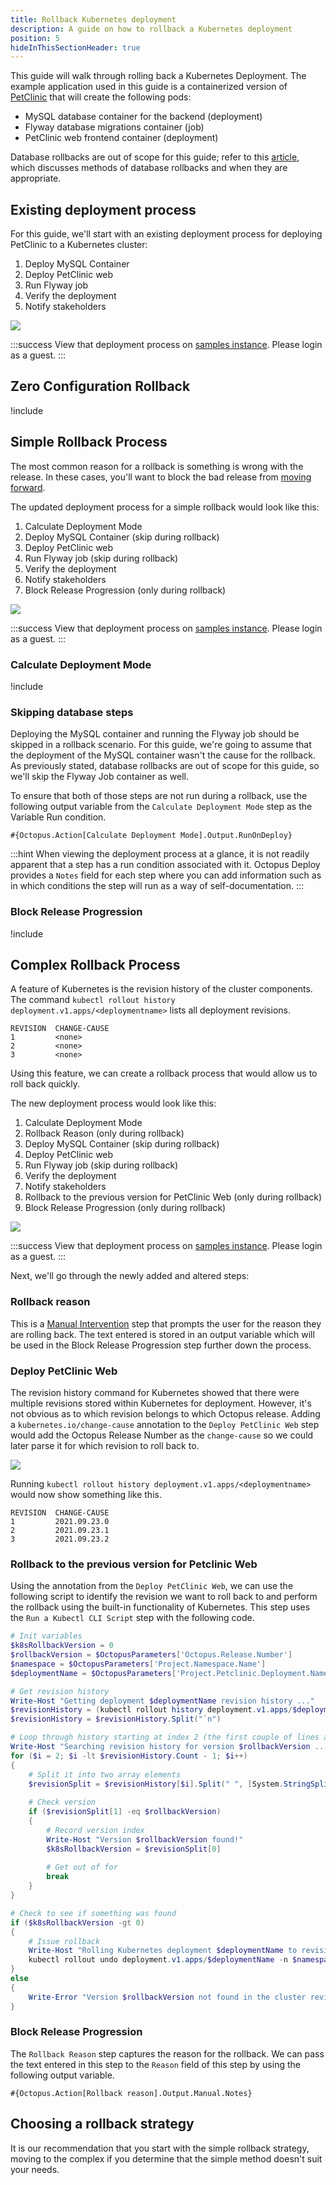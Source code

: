 ```yaml
---
title: Rollback Kubernetes deployment
description: A guide on how to rollback a Kubernetes deployment
position: 5
hideInThisSectionHeader: true
---
```

This guide will walk through rolling back a Kubernetes Deployment.  The example application used in this guide is a containerized version of [PetClinic](https://bitbucket.org/octopussamples/petclinic/src/master/) that will create the following pods:
- MySQL database container for the backend (deployment)
- Flyway database migrations container (job)
- PetClinic web frontend container (deployment)

Database rollbacks are out of scope for this guide; refer to this [article](https://octopus.com/blog/database-rollbacks-pitfalls), which discusses methods of database rollbacks and when they are appropriate.

## Existing deployment process
For this guide, we'll start with an existing deployment process for deploying PetClinic to a Kubernetes cluster:

1. Deploy MySQL Container
1. Deploy PetClinic web
1. Run Flyway job
1. Verify the deployment
1. Notify stakeholders

![](octopus-original-deployment-process.png)

:::success
View that deployment process on [samples instance](https://samples.octopus.app/app#/Spaces-762/projects/01-kubernetes-original/deployments/process).  Please login as a guest.
:::

## Zero Configuration Rollback
!include <zero-configuration-rollback>

## Simple Rollback Process
The most common reason for a rollback is something is wrong with the release.  In these cases, you'll want to block the bad release from [moving forward](/docs/releases/prevent-release-progression.md).

The updated deployment process for a simple rollback would look like this:

1. Calculate Deployment Mode
1. Deploy MySQL Container (skip during rollback)
1. Deploy PetClinic web
1. Run Flyway job (skip during rollback)
1. Verify the deployment
1. Notify stakeholders
1. Block Release Progression (only during rollback)

![](octopus-simple-rollback-process.png)

:::success
View that deployment process on [samples instance](https://samples.octopus.app/app#/Spaces-762/projects/02-kubernetes-simple-rollback/deployments/process).  Please login as a guest.
:::

### Calculate Deployment Mode
!include <calculate-deployment-mode>

### Skipping database steps
Deploying the MySQL container and running the Flyway job should be skipped in a rollback scenario.  For this guide, we're going to assume that the deployment of the MySQL container wasn't the cause for the rollback.  As previously stated, database rollbacks are out of scope for this guide, so we'll skip the Flyway Job container as well.

To ensure that both of those steps are not run during a rollback, use the following output variable from the `Calculate Deployment Mode` step as the Variable Run condition.

```text
#{Octopus.Action[Calculate Deployment Mode].Output.RunOnDeploy}
```

:::hint
When viewing the deployment process at a glance, it is not readily apparent that a step has a run condition associated with it.  Octopus Deploy provides a `Notes` field for each step where you can add information such as in which conditions the step will run as a way of self-documentation.
:::

### Block Release Progression

!include <prevent-release-progression>

## Complex Rollback Process
A feature of Kubernetes is the revision history of the cluster components.  The command `kubectl rollout history deployment.v1.apps/<deploymentname>` lists all deployment revisions.

```text
REVISION  CHANGE-CAUSE
1         <none>
2         <none>
3         <none>
```

Using this feature, we can create a rollback process that would allow us to roll back quickly.

The new deployment process would look like this:

1. Calculate Deployment Mode
1. Rollback Reason (only during rollback)
1. Deploy MySQL Container (skip during rollback)
1. Deploy PetClinic web
1. Run Flyway job (skip during rollback)
1. Verify the deployment
1. Notify stakeholders
1. Rollback to the previous version for PetClinic Web (only during rollback)
1. Block Release Progression (only during rollback)

![](octopus-complex-rollback-process.png)

:::success
View that deployment process on [samples instance](https://samples.octopus.app/app#/Spaces-762/projects/03-kubernetes-complex-rollback/deployments/process).  Please login as a guest.
:::

Next, we'll go through the newly added and altered steps:

### Rollback reason
This is a [Manual Intervention](https://octopus.com/docs/projects/built-in-step-templates/manual-intervention-and-approvals) step that prompts the user for the reason they are rolling back.  The text entered is stored in an output variable which will be used in the Block Release Progression step further down the process.

### Deploy PetClinic Web
The revision history command for Kubernetes showed that there were multiple revisions stored within Kubernetes for deployment.  However, it's not obvious as to which revision belongs to which Octopus release.  Adding a `kubernetes.io/change-cause` annotation to the `Deploy PetClinic Web` step would add the Octopus Release Number as the `change-cause` so we could later parse it for which revision to roll back to.

![](octopus-k8s-deployment-annotation.png)

Running `kubectl rollout history deployment.v1.apps/<deploymentname>` would now show something like this.

```text
REVISION  CHANGE-CAUSE
1         2021.09.23.0
2         2021.09.23.1
3         2021.09.23.2
```

### Rollback to the previous version for Petclinic Web
Using the annotation from the `Deploy PetClinic Web`, we can use the following script to identify the revision we want to roll back to and perform the rollback using the built-in functionality of Kubernetes.  This step uses the `Run a Kubectl CLI Script` step with the following code.

```powershell
# Init variables
$k8sRollbackVersion = 0
$rollbackVersion = $OctopusParameters['Octopus.Release.Number']
$namespace = $OctopusParameters['Project.Namespace.Name']
$deploymentName = $OctopusParameters['Project.Petclinic.Deployment.Name']

# Get revision history
Write-Host "Getting deployment $deploymentName revision history ..."
$revisionHistory = (kubectl rollout history deployment.v1.apps/$deploymentName -n $namespace)
$revisionHistory = $revisionHistory.Split("`n")

# Loop through history starting at index 2 (the first couple of lines aren't versions)
Write-Host "Searching revision history for version $rollbackVersion ..."
for ($i = 2; $i -lt $revisionHistory.Count - 1; $i++)
{
    # Split it into two array elements
    $revisionSplit = $revisionHistory[$i].Split(" ", [System.StringSplitOptions]::RemoveEmptyEntries)
    
    # Check version
    if ($revisionSplit[1] -eq $rollbackVersion)
    {
        # Record version index
        Write-Host "Version $rollbackVersion found!"
        $k8sRollbackVersion = $revisionSplit[0]
        
        # Get out of for
        break
    }
}

# Check to see if something was found
if ($k8sRollbackVersion -gt 0)
{
    # Issue rollback
    Write-Host "Rolling Kubernetes deployment $deploymentName to revision $k8sRollbackVersion ..."
    kubectl rollout undo deployment.v1.apps/$deploymentName -n $namespace --to-revision=$k8sRollbackVersion
}
else
{
    Write-Error "Version $rollbackVersion not found in the cluster revision history."
}
```
### Block Release Progression
The `Rollback Reason` step captures the reason for the rollback.  We can pass the text entered in this step to the `Reason` field of this step by using the following output variable.

```text
#{Octopus.Action[Rollback reason].Output.Manual.Notes}
```

## Choosing a rollback strategy
It is our recommendation that you start with the simple rollback strategy, moving to the complex if you determine that the simple method doesn't suit your needs.